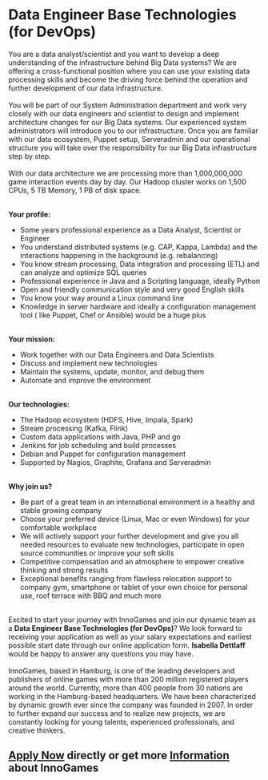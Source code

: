 <h1>Data Engineer Base Technologies (for DevOps)</h1>
<p>You are a data analyst/scientist and you want to develop a deep understanding of the infrastructure behind Big Data systems? We are offering a cross-functional position where you can use your existing data processing skills and become the driving force behind the operation and further development of our data infrastructure. <br /><br />You will be part of our System Administration department and work very closely with our data engineers and scientist to design and implement architecture changes for our Big Data systems. Our experienced system administrators will introduce you to our infrastructure. Once you are familiar with our data ecosystem, Puppet setup, Serveradmin and our operational structure you will take over the responsibility for our Big Data infrastructure step by step.<br /><br />With our data architecture we are processing more than 1,000,000,000 game interaction events day by day. Our Hadoop cluster works on 1,500 CPUs, 5 TB Memory, 1 PB of disk space.</p><p><strong><br />Your profile:</strong><strong>&nbsp;</strong></p><ul><li>Some years professional experience as a Data Analyst, Scientist or Engineer</li><li>You understand distributed systems (e.g. CAP, Kappa, Lambda) and the interactions happening in the background (e.g. rebalancing)</li><li>You know stream processing, Data integration and processing (ETL) and can analyze and optimize SQL queries</li><li>Professional experience in Java and a Scripting language, ideally Python</li><li>Open and friendly communication style and very good English skills</li><li>You know your way around a Linux command line</li><li>Knowledge in server hardware and ideally a configuration management tool ( like Puppet, Chef or Ansible) would be a huge plus</li></ul><p><strong><br /></strong><strong>Your mission:</strong><strong>&nbsp;</strong></p><ul><li>Work together with our Data Engineers and Data Scientists</li><li>Discuss and implement new technologies</li><li>Maintain the systems, update, monitor, and debug them</li><li>Automate and improve the environment</li></ul><p><strong><br />Our technologies:</strong></p><ul><li>The Hadoop ecosystem (HDFS, Hive, Impala, Spark)</li><li>Stream processing (Kafka, Flink)</li><li>Custom data applications with Java, PHP and go</li><li>Jenkins for job scheduling and build processes</li><li>Debian and Puppet for configuration management</li><li>Supported by Nagios, Graphite, Grafana and Serveradmin</li></ul><p><strong><br />Why join us?</strong></p><ul><li>Be part of a great team in an international environment in a healthy and stable growing company</li><li>Choose your preferred device (Linux, Mac or even Windows) for your comfortable workplace</li><li>We will actively support your further development and give you all needed resources to evaluate new technologies, participate in open source communities or improve your soft skills</li><li>Competitive compensation and an atmosphere to empower creative thinking and strong results</li><li>Exceptional benefits ranging from flawless relocation support to company gym, smartphone or tablet of your own choice for personal use, roof terrace with BBQ and much more</li></ul><p><br />Excited to start your journey with InnoGames and join our dynamic team as a <strong>Data Engineer Base Technologies (for DevOps)</strong>? We look forward to receiving your application as well as your salary expectations and earliest possible start date through our online application form. <strong>Isabella Dettlaff</strong> would be happy to answer any questions you may have.<br /><br />InnoGames, based in Hamburg, is one of the leading developers and publishers of online games with more than 200 million registered players around the world. Currently, more than 400 people from 30 nations are working in the Hamburg-based headquarters. We have been characterized by dynamic growth ever since the company was founded in 2007. In order to further expand our success and to realize new projects, we are constantly looking for young talents, experienced professionals, and creative thinkers.</p>

<h2><a href="http://app.jobvite.com/CompanyJobs/Careers.aspx?c=qyy9VfwU&j=oBbK8fwo&k=Apply&__jvst=Job+Board&__jvsd=github_jobs_repo">Apply Now</a> directly or get more <a href="https://www.innogames.com/career/detail/job/data-engineer-base-technologies-for-devops-/?s=github_jobs_repo">Information</a> about InnoGames</h2>
